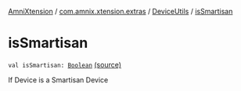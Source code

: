 [AmniXtension](../../index.md) / [com.amnix.xtension.extras](../index.md) / [DeviceUtils](index.md) / [isSmartisan](./is-smartisan.md)

# isSmartisan

`val isSmartisan: `[`Boolean`](https://kotlinlang.org/api/latest/jvm/stdlib/kotlin/-boolean/index.html) [(source)](https://github.com/AmniX/AmniXTension/tree/master/AmniXtension/src/main/java/com/amnix/xtension/extras/DeviceUtils.kt#L124)

If Device is a Smartisan Device


